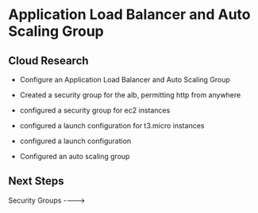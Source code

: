 <!-- This is a template you can use for quick progress days. It removes a lot of the steps we encourage you to share in the longer template 000-DAY-ARTICLE-LONG-TEMPLATE.MD-->

# Application Load Balancer and Auto Scaling Group

## Cloud Research

- Configure an Application Load Balancer and Auto Scaling Group

- Created a security group for the alb, permitting http from anywhere

- configured a security group for ec2 instances 

- configured a launch configuration for t3.micro instances

- configured a launch configuration

- Configured an auto scaling group

## Next Steps

Security Groups ---->
